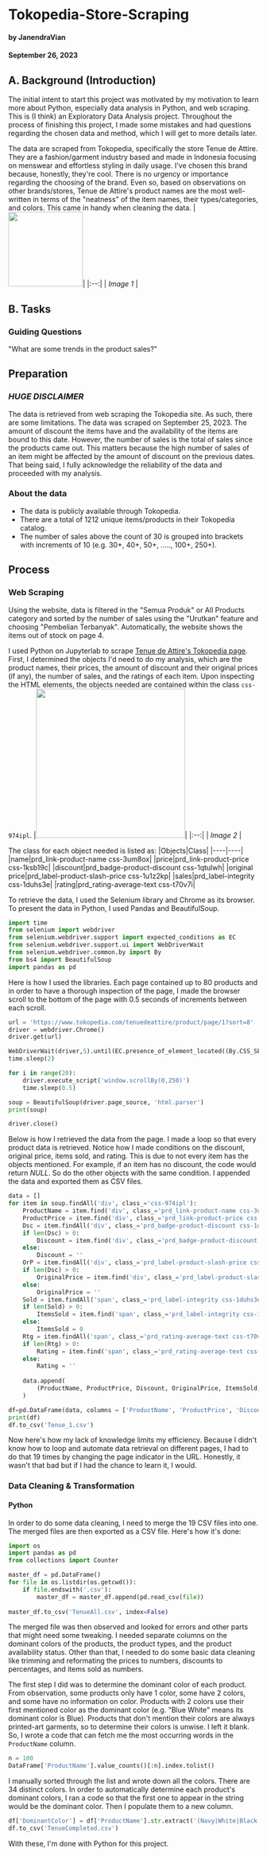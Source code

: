 # Tokopedia-Store-Scraping
#### by JanendraVian
#### September 26, 2023

## A. Background (Introduction)
The initial intent to start this project was motivated by my motivation to learn more about Python, especially data analysis in Python, and web scraping. This is (I think) an Exploratory Data Analysis project. Throughout the process of finishing this project, I made some mistakes and had questions regarding the chosen data and method, which I will get to more details later.

The data are scraped from Tokopedia, specifically the store Tenue de Attire. They are a fashion/garment industry based and made in Indonesia focusing on menswear and effortless styling in daily usage. I've chosen this brand because, honestly, they're cool. There is no urgency or importance regarding the choosing  of the brand. Even so, based on observations on other brands/stores, Tenue de Attire's product names are the most well-written in terms of the "neatness" of the item names, their types/categories, and colors. This came in handy when cleaning the data.
|<img src="https://github.com/JanendraVian/Tokopedia-Store-Scraping/assets/141770727/d0ab0b60-1dc0-4840-b56e-c290fcb7446e" height="150">|
|:--:| 
| *Image 1* |

## B. Tasks
### Guiding Questions
"What are some trends in the product sales?"

## Preparation
### *HUGE DISCLAIMER* 
The data is retrieved from web scraping the Tokopedia site. As such, there are some limitations. The data was scraped on September 25, 2023. The amount of discount the items have and the availability of the items are bound to this date. However, the number of sales is the total of sales since the products came out. This matters because the high number of sales of an item might be affected by the amount of discount on the previous dates. That being said, I fully acknowledge the reliability of the data and proceeded with my analysis.
### About the data
- The data is publicly available through Tokopedia.
- There are a total of 1212 unique items/products in their Tokopedia catalog.
- The number of sales above the count of 30 is grouped into brackets with increments of 10 (e.g. 30+, 40+, 50+, ....., 100+, 250+).

## Process
### Web Scraping 
Using the website, data is filtered in the "Semua Produk" or All Products category and sorted by the number of sales using the "Urutkan" feature and choosing "Pembelian Terbanyak". Automatically, the website shows the items out of stock on page 4.

I used Python on Jupyterlab to scrape [Tenue de Attire's Tokopedia page](https://www.tokopedia.com/tenuedeattire/product/page/1?sort=8). First, I determined the objects I'd need to do my analysis, which are the product names, their prices, the amount of discount and their original prices (if any), the number of sales, and the ratings of each item. Upon inspecting the HTML elements, the objects needed are contained within the class ```css-974ipl```. 
|<img src="https://github.com/JanendraVian/Tokopedia-Store-Scraping/assets/141770727/bfe28e65-cff2-4dc4-9de8-62ded963db25" height="300">|
|:--:| 
| *Image 2* |

The class for each object needed is listed as:
|Objects|Class|
|----|----|
|name|prd_link-product-name css-3um8ox|
|price|prd_link-product-price css-1ksb19c|
|discount|prd_badge-product-discount css-1qtulwh|
|original price|prd_label-product-slash-price css-1u1z2kp|
|sales|prd_label-integrity css-1duhs3e|
|rating|prd_rating-average-text css-t70v7i|

To retrieve the data, I used the Selenium library and Chrome as its browser. To present the data in Python, I used Pandas and BeautifulSoup.

```python
import time
from selenium import webdriver
from selenium.webdriver.support import expected_conditions as EC
from selenium.webdriver.support.ui import WebDriverWait
from selenium.webdriver.common.by import By
from bs4 import BeautifulSoup
import pandas as pd
```

Here is how I used the libraries. Each page contained up to 80 products and in order to have a thorough inspection of the page, I made the browser scroll to the bottom of the page with 0.5 seconds of increments between each scroll.
```python
url = 'https://www.tokopedia.com/tenuedeattire/product/page/1?sort=8'
driver = webdriver.Chrome()
driver.get(url)

WebDriverWait(driver,5).until(EC.presence_of_element_located((By.CSS_SELECTOR, '#zeus-root')))
time.sleep(2)

for i in range(20):
    driver.execute_script('window.scrollBy(0,250)')
    time.sleep(0.5)

soup = BeautifulSoup(driver.page_source, 'html.parser')
print(soup)

driver.close()
```
Below is how I retrieved the data from the page. I made a loop so that every product data is retrieved. Notice how I made conditions on the discount, original price, items sold, and rating. This is due to not every item has the objects mentioned. For example, if an item has no discount, the code would return *NULL*. So do the other objects with the same condition. I appended the data and exported them as CSV files.
```python
data = []
for item in soup.findAll('div', class_='css-974ipl'):
    ProductName = item.find('div', class_='prd_link-product-name css-3um8ox').text
    ProductPrice = item.find('div', class_='prd_link-product-price css-1ksb19c').text
    Dsc = item.findAll('div', class_='prd_badge-product-discount css-1qtulwh')
    if len(Dsc) > 0:
        Discount = item.find('div', class_='prd_badge-product-discount css-1qtulwh').text
    else:
        Discount = ''
    OrP = item.findAll('div', class_='prd_label-product-slash-price css-1u1z2kp')
    if len(Dsc) > 0:
        OriginalPrice = item.find('div', class_='prd_label-product-slash-price css-1u1z2kp').text
    else:
        OriginalPrice = ''
    Sold = item.findAll('span', class_='prd_label-integrity css-1duhs3e')
    if len(Sold) > 0:
        ItemsSold = item.find('span', class_='prd_label-integrity css-1duhs3e').text
    else:
        ItemsSold = 0        
    Rtg = item.findAll('span', class_='prd_rating-average-text css-t70v7i')
    if len(Rtg) > 0:
        Rating = item.find('span', class_='prd_rating-average-text css-t70v7i').text
    else:
        Rating = ''
    
    data.append(
        (ProductName, ProductPrice, Discount, OriginalPrice, ItemsSold, Rating)
    )

df=pd.DataFrame(data, columns = ['ProductName', 'ProductPrice', 'Discount', 'OriginalPrice', 'ItemsSold', 'Rating'])
print(df)
df.to_csv('Tenue_1.csv')
```

Now here's how my lack of knowledge limits my efficiency. Because I didn't know how to loop and automate data retrieval on different pages, I had to do that 19 times by changing the page indicator in the URL. Honestly, it wasn't that bad but if I had the chance to learn it, I would.

### Data Cleaning & Transformation
#### Python
In order to do some data cleaning, I need to merge the 19 CSV files into one. The merged files are then exported as a CSV file. Here's how it's done:
```python
import os
import pandas as pd
from collections import Counter

master_df = pd.DataFrame()
for file in os.listdir(os.getcwd()):
    if file.endswith('.csv'):
        master_df = master_df.append(pd.read_csv(file))
        
master_df.to_csv('TenueAll.csv', index=False)
```

The merged file was then observed and looked for errors and other parts that might need some tweaking. I needed separate columns on the dominant colors of the products, the product types, and the product availability status. Other than that, I needed to do some basic data cleaning like trimming and reformating the prices to numbers, discounts to percentages, and items sold as numbers. 

The first step I did was to determine the dominant color of each product. From observation, some products only have 1 color, some have 2 colors, and some have no information on color. Products with 2 colors use their first mentioned color as the dominant color (e.g. "Blue White" means its dominant color is Blue). Products that don't mention their colors are always printed-art garments, so to determine their colors is unwise. I left it blank. So, I wrote a code that can fetch me the most occurring words in the ```ProductName``` column.
```python
n = 100
DataFrame['ProductName'].value_counts()[:n].index.tolist()
```
I manually sorted through the list and wrote down all the colors. There are 34 distinct colors. In order to automatically determine each product's dominant colors, I ran a code so that the first one to appear in the string would be the dominant color. Then I populate them to a new column.
```python
df['DominantColor'] = df['ProductName'].str.extract('(Navy|White|Black|Grey|Blue|Brown|Green|Olive|Red|Cream|Mustard|Maroon|Khaki|Yellow|Orange|Sage|Terracotta|Charcoal|Mocca|Sand|Turquoise|Salmon|Mint|Burgundy|Tosca|Bronze|Nude|Caramel|Indigo|Brick|Gold|OIive|Turqoise|Army)')
df.to_csv('TenueCompleted.csv')
```
With these, I'm done with Python for this project.
